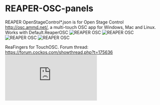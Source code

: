 # REAPER-OSC-panels

REAPER OpenStageControl*.json is for Open Stage Control http://osc.ammd.net/, a multi-touch OSC app for Windows, Mac and Linux. Works with Default.ReaperOSC
![REAPER OSC](https://github.com/ThrashJazzAssassin/REAPER-OSC-panels/blob/master/ReaperOSCtja0.1.7-1.PNG)
![REAPER OSC](https://github.com/ThrashJazzAssassin/REAPER-OSC-panels/blob/master/ReaperOSCtja0.1.7-2.PNG)
![REAPER OSC](https://github.com/ThrashJazzAssassin/REAPER-OSC-panels/blob/master/ReaperOSCtja0.1.7-3.PNG)
![REAPER OSC](https://github.com/ThrashJazzAssassin/REAPER-OSC-panels/blob/master/ReaperOSCtja_config%20.PNG)

ReaFingers for TouchOSC. Forum thread: https://forum.cockos.com/showthread.php?t=175636
![REAPER OSC](http://forum.cockos.com/attachment.php?attachmentid=27861&stc=1&d=1460729145)
